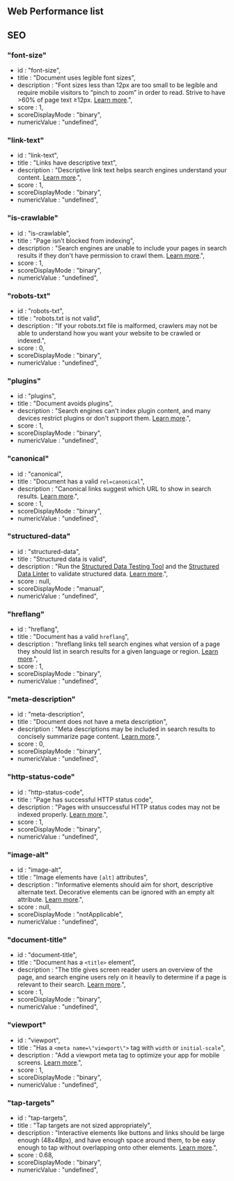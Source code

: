 ## Web Performance list

## SEO

### "font-size"
- id : "font-size",
- title : "Document uses legible font sizes",
- description : "Font sizes less than 12px are too small to be legible and require mobile visitors to “pinch to zoom” in order to read. Strive to have >60% of page text ≥12px. [Learn more](https://developers.google.com/web/tools/lighthouse/audits/font-sizes).",
- score : 1,
- scoreDisplayMode  : "binary",
- numericValue : "undefined",

### "link-text"
- id : "link-text",
- title : "Links have descriptive text",
- description : "Descriptive link text helps search engines understand your content. [Learn more](https://developers.google.com/web/tools/lighthouse/audits/descriptive-link-text).",
- score : 1,
- scoreDisplayMode  : "binary",
- numericValue : "undefined",

### "is-crawlable"
- id : "is-crawlable",
- title : "Page isn’t blocked from indexing",
- description : "Search engines are unable to include your pages in search results if they don't have permission to crawl them. [Learn more](https://developers.google.com/web/tools/lighthouse/audits/indexing).",
- score : 1,
- scoreDisplayMode  : "binary",
- numericValue : "undefined",

### "robots-txt"
- id : "robots-txt",
- title : "robots.txt is not valid",
- description : "If your robots.txt file is malformed, crawlers may not be able to understand how you want your website to be crawled or indexed.",
- score : 0,
- scoreDisplayMode  : "binary",
- numericValue : "undefined",

### "plugins"
- id : "plugins",
- title : "Document avoids plugins",
- description : "Search engines can't index plugin content, and many devices restrict plugins or don't support them. [Learn more](https://developers.google.com/web/tools/lighthouse/audits/plugins).",
- score : 1,
- scoreDisplayMode  : "binary",
- numericValue : "undefined",

### "canonical"
- id : "canonical",
- title : "Document has a valid `rel=canonical`",
- description : "Canonical links suggest which URL to show in search results. [Learn more](https://developers.google.com/web/tools/lighthouse/audits/canonical).",
- score : 1,
- scoreDisplayMode  : "binary",
- numericValue : "undefined",

### "structured-data"
- id : "structured-data",
- title : "Structured data is valid",
- description : "Run the [Structured Data Testing Tool](https://search.google.com/structured-data/testing-tool/) and the [Structured Data Linter](http://linter.structured-data.org/) to validate structured data. [Learn more](https://developers.google.com/search/docs/guides/mark-up-content).",
- score : null,
- scoreDisplayMode  : "manual",
- numericValue : "undefined",

### "hreflang"
- id : "hreflang",
- title : "Document has a valid `hreflang`",
- description : "hreflang links tell search engines what version of a page they should list in search results for a given language or region. [Learn more](https://developers.google.com/web/tools/lighthouse/audits/hreflang).",
- score : 1,
- scoreDisplayMode  : "binary",
- numericValue : "undefined",

### "meta-description"
- id : "meta-description",
- title : "Document does not have a meta description",
- description : "Meta descriptions may be included in search results to concisely summarize page content. [Learn more](https://developers.google.com/web/tools/lighthouse/audits/description).",
- score : 0,
- scoreDisplayMode  : "binary",
- numericValue : "undefined",

### "http-status-code"
- id : "http-status-code",
- title : "Page has successful HTTP status code",
- description : "Pages with unsuccessful HTTP status codes may not be indexed properly. [Learn more](https://developers.google.com/web/tools/lighthouse/audits/successful-http-code).",
- score : 1,
- scoreDisplayMode  : "binary",
- numericValue : "undefined",

### "image-alt"
- id : "image-alt",
- title : "Image elements have `[alt]` attributes",
- description : "Informative elements should aim for short, descriptive alternate text. Decorative elements can be ignored with an empty alt attribute. [Learn more](https://dequeuniversity.com/rules/axe/3.1/image-alt?application=lighthouse).",
- score : null,
- scoreDisplayMode  : "notApplicable",
- numericValue : "undefined",

### "document-title"
- id : "document-title",
- title : "Document has a `<title>` element",
- description : "The title gives screen reader users an overview of the page, and search engine users rely on it heavily to determine if a page is relevant to their search. [Learn more](https://developers.google.com/web/tools/lighthouse/audits/title).",
- score : 1,
- scoreDisplayMode  : "binary",
- numericValue : "undefined",

### "viewport"
- id : "viewport",
- title : "Has a `<meta name=\"viewport\">` tag with `width` or `initial-scale`",
- description : "Add a viewport meta tag to optimize your app for mobile screens. [Learn more](https://developers.google.com/web/tools/lighthouse/audits/has-viewport-meta-tag).",
- score : 1,
- scoreDisplayMode  : "binary",
- numericValue : "undefined",

### "tap-targets"
- id : "tap-targets",
- title : "Tap targets are not sized appropriately",
- description : "Interactive elements like buttons and links should be large enough (48x48px), and have enough space around them, to be easy enough to tap without overlapping onto other elements. [Learn more](https://developers.google.com/web/fundamentals/accessibility/accessible-styles#multi-device_responsive_design).",
- score : 0.68,
- scoreDisplayMode  : "binary",
- numericValue : "undefined",
